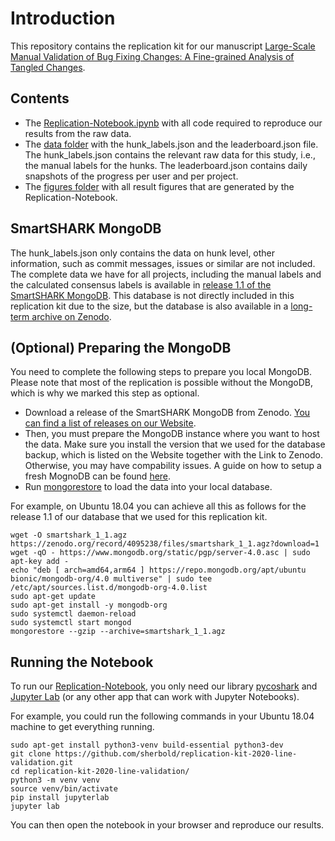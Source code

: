 # Introduction

This repository contains the replication kit for our manuscript [Large-Scale Manual Validation of Bug Fixing Changes: A Fine-grained Analysis of Tangled Changes](LINK_MISSING). 

## Contents

- The [Replication-Notebook.ipynb](Replication-Notebook.ipynb) with all code required to reproduce our results from the raw data. 
- The [data folder](data) with the hunk_labels.json and the leaderboard.json file. The hunk_labels.json contains the relevant raw data for this study, i.e., the manual labels for the hunks. The leaderboard.json contains daily snapshots of the progress per user and per project. 
- The [figures folder](figures) with all result figures that are generated by the Replication-Notebook. 

## SmartSHARK MongoDB

The hunk_labels.json only contains the data on hunk level, other information, such as commit messages, issues or similar are not included. The complete data we have for all projects, including the manual labels and the calculated consensus labels is available in [release 1.1 of the SmartSHARK MongoDB](https://smartshark.github.io/dbreleases/). This database is not directly included in this replication kit due to the size, but the database is also available in a [long-term archive on Zenodo](https://doi.org/10.5281/zenodo.4095238). 

## (Optional) Preparing the MongoDB

You need to complete the following steps to prepare you local MongoDB. Please note that most of the replication is possible without the MongoDB, which is why we marked this step as optional. 

- Download a release of the SmartSHARK MongoDB from Zenodo. [You can find a list of releases on our Website](https://smartshark.github.io/dbreleases/). 
- Then, you must prepare the MongoDB instance where you want to host the data. Make sure you install the version that we used for the database backup, which is listed on the Website together with the Link to Zenodo. Otherwise, you may have compability issues. A guide on how to setup a fresh MognoDB can be found [here](https://docs.mongodb.com/manual/installation/#install-mongodb).
- Run [mongorestore](https://docs.mongodb.com/database-tools/mongorestore/) to load the data into your local database.

For example, on Ubuntu 18.04 you can achieve all this as follows for the release 1.1 of our database that we used for this replication kit. 

```
wget -O smartshark_1_1.agz https://zenodo.org/record/4095238/files/smartshark_1_1.agz?download=1
wget -qO - https://www.mongodb.org/static/pgp/server-4.0.asc | sudo apt-key add -
echo "deb [ arch=amd64,arm64 ] https://repo.mongodb.org/apt/ubuntu bionic/mongodb-org/4.0 multiverse" | sudo tee /etc/apt/sources.list.d/mongodb-org-4.0.list
sudo apt-get update
sudo apt-get install -y mongodb-org
sudo systemctl daemon-reload
sudo systemctl start mongod
mongorestore --gzip --archive=smartshark_1_1.agz
```

## Running the Notebook

To run our [Replication-Notebook](Replication-Notebook.ipynb), you only need our library [pycoshark](https://github.com/smartshark/pycoSHARK) and [Jupyter Lab](https://jupyter.org/install) (or any other app that can work with Jupyter Notebooks). 

For example, you could run the following commands in your Ubuntu 18.04 machine to get everything running.

```
sudo apt-get install python3-venv build-essential python3-dev
git clone https://github.com/sherbold/replication-kit-2020-line-validation.git
cd replication-kit-2020-line-validation/
python3 -m venv venv
source venv/bin/activate
pip install jupyterlab
jupyter lab
```

You can then open the notebook in your browser and reproduce our results. 


